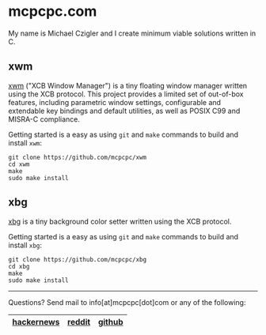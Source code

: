 # mcpcpc.com

My name is Michael Czigler and I create minimum viable solutions written in C.

## xwm

[xwm](https://github.com/mcpcpc/xwm) ("XCB Window Manager") is a tiny floating 
window manager written using the XCB protocol. This project provides a limited 
set of out-of-box features, including parametric window settings, configurable 
and extendable key bindings and default utilities, as well as POSIX C99 and 
MISRA-C compliance.

Getting started is a easy as using `git` and `make` commands to build and install
`xwm`:

```shell
git clone https://github.com/mcpcpc/xwm
cd xwm
make
sudo make install
```

## xbg

[xbg](https://github.com/mcpcpc/xbg) is a tiny background color setter written 
using the XCB protocol. 

Getting started is a easy as using `git` and `make` commands to build and install
`xbg`:

```shell
git clone https://github.com/mcpcpc/xbg
cd xbg
make
sudo make install
```

---

Questions? Send mail to info[at]mcpcpc[dot]com or any of the following:

| [hackernews](https://news.ycombinator.com/user?id=mcpcpc) | [reddit](https://www.reddit.com/user/mcpcpc) | [github](https://github.com/mcpcpc) |
| ---------- | ------ | ------ |

